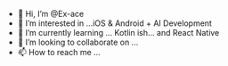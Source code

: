 - 👋 Hi, I’m @Ex-ace
- 👀 I’m interested in ...iOS & Android + AI Development
- 🌱 I’m currently learning ... Kotlin ish... and React Native
- 💞️ I’m looking to collaborate on ...
- 📫 How to reach me ...

<!---
Ex-ace/Ex-ace is a ✨ special ✨ repository because its `README.md` (this file) appears on your GitHub profile.
You can click the Preview link to take a look at your changes.
--->
